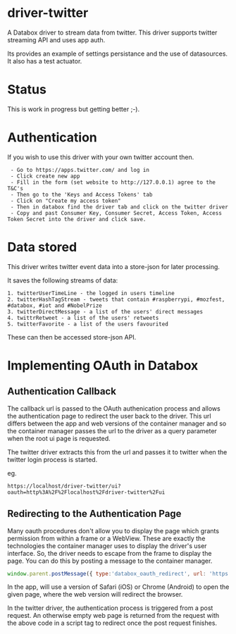# driver-twitter

A Databox driver to stream data from twitter. This driver supports twitter streaming API and uses app auth. 

Its provides an example of settings persistance and the use of datasources. It also has a test actuator. 


# Status

This is work in progress but getting better ;-).

# Authentication

If you wish to use this driver with your own twitter account then. 

     - Go to https://apps.twitter.com/ and log in 
     - Click create new app
     - Fill in the form (set website to http://127.0.0.1) agree to the T&C's 
     - Then go to the 'Keys and Access Tokens' tab
     - Click on "Create my access token"
     - Then in databox find the driver tab and click on the twitter driver
     - Copy and past Consumer Key, Consumer Secret, Access Token, Access Token Secret into the driver and click save. 

# Data stored
This driver writes twitter event data into a store-json for later processing.

It saves the following streams of data:

    1. twitterUserTimeLine - the logged in users timeline
    2. twitterHashTagStream - tweets that contain #raspberrypi, #mozfest, #databox, #iot and #NobelPrize
    3. twitterDirectMessage - a list of the users' direct messages 
    4. twittrRetweet - a list of the users' retweets 
    5. twitterFavorite - a list of the users favourited

These can then be accessed store-json API.


# Implementing OAuth in Databox


## Authentication Callback

The callback url is passed to the OAuth authenication process and allows the authentication page to redirect the user 
back to the driver. This url differs between the app and web versions of the container manager and so the container 
manager passes the url to the driver as a query parameter when the root ui page is requested. 

The twitter driver extracts this from the url and passes it to twitter when the twitter login process is started.

eg.
```
https://localhost/driver-twitter/ui?oauth=http%3A%2F%2Flocalhost%2Fdriver-twitter%2Fui
```

## Redirecting to the Authentication Page

Many oauth procedures don't allow you to display the page which grants permission from within a frame or a WebView. 
These are exactly the technologies the container manager uses to display the driver's user interface. So, the driver 
needs to escape from the frame to display the page. You can do this by posting a message to the container manager.

```javascript
window.parent.postMessage({ type:'databox_oauth_redirect', url: 'https://api.twitter.com/oauth/authenticate?oauth_token=' + token}, '*');
```

In the app, will use a version of Safari (iOS) or Chrome (Android) to open the given page, where the web version will
redirect the browser. 

In the twitter driver, the authentication process is triggered from a post request. An otherwise empty web page is 
returned from the request with the above code in a script tag to redirect once the post request finishes.
